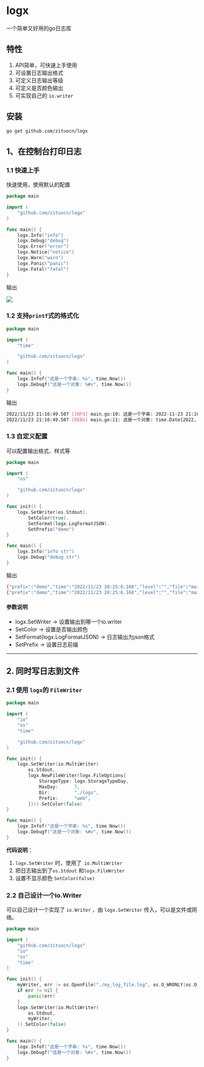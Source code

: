 # logx

一个简单又好用的go日志库

## 特性

1. API简单，可快速上手使用
2. 可设置日志输出格式
3. 可定义日志输出等级
4. 可定义是否颜色输出
5. 可实现自己的 `io.writer`

## 安装

```sh
go get github.com/zituocn/logx
```


## 1、在控制台打印日志

### 1.1 快速上手

快速使用，使用默认的配置

```go
package main

import (
	"github.com/zituocn/logx"
)

func main() {
	logx.Info("info")
	logx.Debug("debug")
	logx.Error("error")
	logx.Notice("notice")
	logx.Warn("warn")
	logx.Panic("panic")
	logx.Fatal("fatal")
}
```

输出

![](https://p1.22v.net/topic/20221123/0bff62601c7a533f.png)

### 1.2 支持`printf`式的格式化

```go
package main

import (
	"time"

	"github.com/zituocn/logx"
)

func main() {
	logx.Infof("这是一个字串: %s", time.Now())
	logx.Debugf("这是一个对象: %#v", time.Now())
}
```

输出

```sh
2022/11/23 21:16:49.507 [INFO] main.go:10: 这是一个字串: 2022-11-23 21:16:49.507432 +0800 CST m=+0.000194033
2022/11/23 21:16:49.507 [DEBU] main.go:11: 这是一个对象: time.Date(2022, time.November, 23, 21, 16, 49, 507724000, time.Local)
```

### 1.3 自定义配置

可以配置输出格式、样式等

```go
package main

import (
	"os"

	"github.com/zituocn/logx"
)

func init() {
	logx.SetWriter(os.Stdout).
		SetColor(true).
		SetFormat(logx.LogFormatJSON).
		SetPrefix("demo")
}

func main() {
	logx.Info("info str")
	logx.Debug("debug str")
}
```

输出

```sh
{"prefix":"demo","time":"2022/11/23 20:25:6.166","level":"","file":"main.go:17","msg":"info str"}
{"prefix":"demo","time":"2022/11/23 20:25:6.166","level":"","file":"main.go:18","msg":"debug str"}
```

#### 参数说明

* logx.SetWriter -> 设置输出到哪一个io.writer
* SetColor -> 设置是否输出颜色
* SetFormat(logx.LogFormatJSON) -> 日志输出为json格式
* SetPrefix -> 设置日志前缀

---
## 2. 同时写日志到文件

### 2.1 使用 `logx`的 `FileWriter`

```go
package main

import (
	"io"
	"os"
	"time"

	"github.com/zituocn/logx"
)

func init() {
	logx.SetWriter(io.MultiWriter(
		os.Stdout,
		logx.NewFileWriter(logx.FileOptions{
			StorageType: logx.StorageTypeDay,
			MaxDay:      7,
			Dir:         "./logs",
			Prefix:      "web",
		}))).SetColor(false)
}

func main() {
	logx.Infof("这是一个字串: %s", time.Now())
	logx.Debugf("这是一个对象: %#v", time.Now())
}
```
**代码说明**：

1. `logx.SetWriter` 时，使用了` io.MultiWriter`
2. 把日志输出到了`os.Stdout` 和`logx.FileWriter`
3. 设置不显示颜色 `SetColor(false)`


### 2.2 自己设计一个io.Writer


可以自己设计一个实现了 `io.Writer` ，由 `logx.SetWriter` 传入，可以是文件或网络。


```go
package main

import (
	"github.com/zituocn/logx"
	"io"
	"os"
	"time"
)

func init() {
	myWriter, err := os.OpenFile("./my_log_file.log", os.O_WRONLY|os.O_CREATE|os.O_APPEND, 0664)
	if err != nil {
		panic(err)
	}
	logx.SetWriter(io.MultiWriter(
		os.Stdout,
		myWriter,
	)).SetColor(false)
}

func main() {
	logx.Infof("这是一个字串: %s", time.Now())
	logx.Debugf("这是一个对象: %#v", time.Now())
}

```